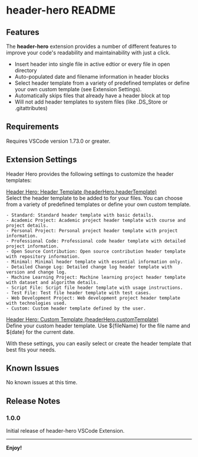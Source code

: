 # header-hero README




## Features

The **header-hero** extension provides a number of different features to improve 
your code's readability and maintainability with just a click.

- Insert header into single file in active edtior or every file in open directory
- Auto-populated date and filename information in header blocks
- Select header template from a variety of predefined templates or define your own custom template (see Extension Settings).
- Automatically skips files that already have a header block at top
- Will not add header templates to system files (like .DS_Store or .gitattributes)

## Requirements

Requires VSCode version 1.73.0 or greater.

## Extension Settings

Header Hero provides the following settings to customize the header templates:

<ins>Header Hero: Header Template (headerHero.headerTemplate)</ins><br>
Select the header template to be added to for your files. You can choose from a
variety of predefined templates or define your own custom template.

~~~~
- Standard: Standard header template with basic details.
- Academic Project: Academic project header template with course and project details.
- Personal Project: Personal project header template with project information.
- Professional Code: Professional code header template with detailed project information.
- Open Source Contribution: Open source contribution header template with repository information.
- Minimal: Minimal header template with essential information only.
- Detailed Change Log: Detailed change log header template with version and change log.
- Machine Learning Project: Machine learning project header template with dataset and algorithm details.
- Script File: Script file header template with usage instructions.
- Test File: Test file header template with test cases.
- Web Development Project: Web development project header template with technologies used.
- Custom: Custom header template defined by the user.
~~~~

<ins>Header Hero: Custom Template (headerHero.customTemplate)</ins><br>
Define your custom header template. Use \${fileName} for the file name and \${date} for the current date.

With these settings, you can easily select or create the header template that best fits your needs.

## Known Issues

No known issues at this time.

## Release Notes

### 1.0.0

Initial release of header-hero VSCode Extension.

---

**Enjoy!**
